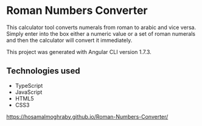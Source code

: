 # Roman Numbers Converter

This calculator tool converts numerals from roman to arabic and vice versa.
Simply enter into the box either a numeric value or a set of roman numerals and then the calculator will convert it immediately.

This project was generated with Angular CLI version 1.7.3.

## Technologies used
* TypeScript
* JavaScript
* HTML5
* CSS3

https://hosamalmoghraby.github.io/Roman-Numbers-Converter/
